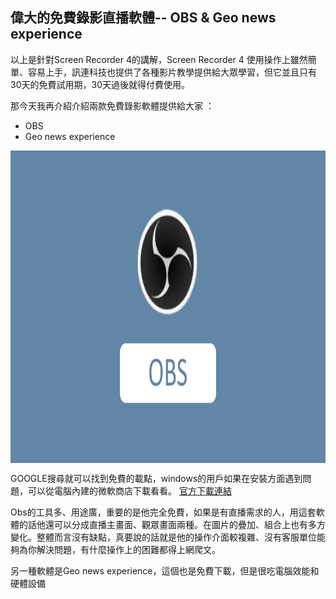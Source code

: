 ## 偉大的免費錄影直播軟體-- OBS & Geo news experience

以上是針對Screen Recorder 4的講解，Screen Recorder 4 使用操作上雖然簡單、容易上手，訊連科技也提供了各種影片教學提供給大眾學習，但它並且只有30天的免費試用期，30天過後就得付費使用。

那今天我再介紹介紹兩款免費錄影軟體提供給大家 ：
+ OBS
+ Geo news experience

<div align="center">
 <img src="https://github.com/Emilytear1205/OBS-STUDIO/blob/main/OBS%E7%A4%BA%E7%AF%84%E6%AA%94%E6%A1%88_page-0001.jpg" width = "1000" height = "500" alt="解說介面" align=center />
</div>

GOOGLE搜尋就可以找到免費的載點，windows的用戶如果在安裝方面遇到問題，可以從電腦內建的微軟商店下載看看。
[官方下載連結](https://obsproject.com/zh-cn/download)


Obs的工具多、用途廣，重要的是他完全免費，如果是有直播需求的人，用這套軟體的話他還可以分成直播主畫面、觀眾畫面兩種。在圖片的疊加、組合上也有多方變化。整體而言沒有缺點，真要說的話就是他的操作介面較複雜、沒有客服單位能夠為你解決問題，有什麼操作上的困難都得上網爬文。

另一種軟體是Geo news experience，這個也是免費下載，但是很吃電腦效能和硬體設備

